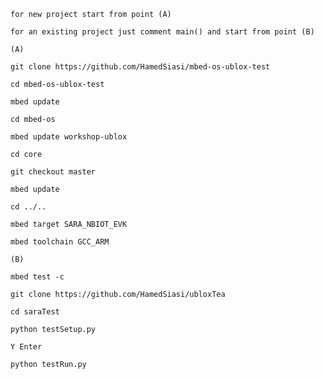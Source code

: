 


`for new project start from point (A)`

`for an existing project just comment main() and start from point (B)`

`(A)`

`git clone https://github.com/HamedSiasi/mbed-os-ublox-test`

`cd mbed-os-ublox-test`

`mbed update`

`cd mbed-os`

`mbed update workshop-ublox`

`cd core`

`git checkout master`

`mbed update`

`cd ../..`

`mbed target SARA_NBIOT_EVK`

`mbed toolchain GCC_ARM`


`(B)`

`mbed test -c`

`git clone https://github.com/HamedSiasi/ubloxTea`

`cd saraTest`

`python testSetup.py`

`Y Enter`

`python testRun.py`
